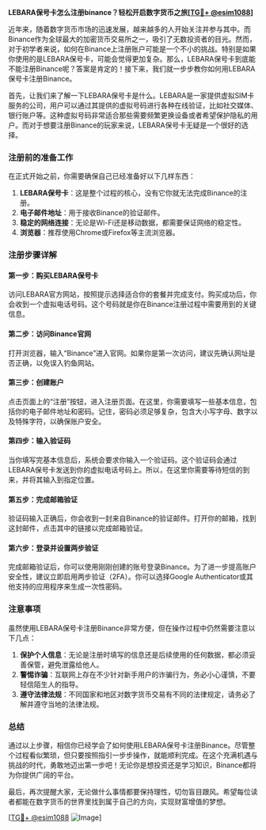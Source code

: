 **LEBARA保号卡怎么注册binance？轻松开启数字货币之旅[[TG💪+ @esim1088](https://t.me/s/esim1088)]**

近年来，随着数字货币市场的迅速发展，越来越多的人开始关注并参与其中。而Binance作为全球最大的加密货币交易所之一，吸引了无数投资者的目光。然而，对于初学者来说，如何在Binance上注册账户可能是一个不小的挑战。特别是如果你使用的是LEBARA保号卡，可能会觉得更加复杂。那么，LEBARA保号卡到底能不能注册Binance呢？答案是肯定的！接下来，我们就一步步教你如何用LEBARA保号卡注册Binance。

首先，让我们来了解一下LEBARA保号卡是什么。LEBARA是一家提供虚拟SIM卡服务的公司，用户可以通过其提供的虚拟号码进行各种在线验证，比如社交媒体、银行账户等。这种虚拟号码非常适合那些需要频繁更换设备或者希望保护隐私的用户。而对于想要注册Binance的玩家来说，LEBARA保号卡无疑是一个很好的选择。

### 注册前的准备工作

在正式开始之前，你需要确保自己已经准备好以下几样东西：

1. **LEBARA保号卡**：这是整个过程的核心，没有它你就无法完成Binance的注册。
2. **电子邮件地址**：用于接收Binance的验证邮件。
3. **稳定的网络连接**：无论是Wi-Fi还是移动数据，都需要保证网络的稳定性。
4. **浏览器**：推荐使用Chrome或Firefox等主流浏览器。

### 注册步骤详解

#### 第一步：购买LEBARA保号卡

访问LEBARA官方网站，按照提示选择适合你的套餐并完成支付。购买成功后，你会收到一个虚拟电话号码。这个号码就是你在Binance注册过程中需要用到的关键信息。

#### 第二步：访问Binance官网

打开浏览器，输入“Binance”进入官网。如果你是第一次访问，建议先确认网址是否正确，以免误入钓鱼网站。

#### 第三步：创建账户

点击页面上的“注册”按钮，进入注册页面。在这里，你需要填写一些基本信息，包括你的电子邮件地址和密码。记住，密码必须足够复杂，包含大小写字母、数字以及特殊字符，以确保账户安全。

#### 第四步：输入验证码

当你填写完基本信息后，系统会要求你输入一个验证码。这个验证码会通过LEBARA保号卡发送到你的虚拟电话号码上。所以，在这里你需要等待短信的到来，并将其输入到指定位置。

#### 第五步：完成邮箱验证

验证码输入正确后，你会收到一封来自Binance的验证邮件。打开你的邮箱，找到这封邮件，点击其中的链接以完成邮箱验证。

#### 第六步：登录并设置两步验证

完成邮箱验证后，你可以使用刚刚创建的账号登录Binance。为了进一步提高账户安全性，建议立即启用两步验证（2FA）。你可以选择Google Authenticator或其他支持的应用程序来生成一次性密码。

### 注意事项

虽然使用LEBARA保号卡注册Binance非常方便，但在操作过程中仍然需要注意以下几点：

1. **保护个人信息**：无论是注册时填写的信息还是后续使用的任何数据，都必须妥善保管，避免泄露给他人。
2. **警惕诈骗**：互联网上存在不少针对新手用户的诈骗行为，务必小心谨慎，不要轻信陌生人的指导。
3. **遵守法律法规**：不同国家和地区对数字货币交易有不同的法律规定，请务必了解并遵守当地的法律法规。

### 总结

通过以上步骤，相信你已经学会了如何使用LEBARA保号卡注册Binance。尽管整个过程看似繁琐，但只要按照指引一步步操作，就能顺利完成。在这个充满机遇与挑战的时代，勇敢地迈出第一步吧！无论你是想投资还是学习知识，Binance都将为你提供广阔的平台。

最后，再次提醒大家，无论做什么事情都要保持理性，切勿盲目跟风。希望每位读者都能在数字货币的世界里找到属于自己的方向，实现财富增值的梦想。

[[TG💪+ @esim1088](https://t.me/s/esim1088) ![Image](https://i.postimg.cc/4NQfJmqS/Snipaste-2025-05-13-00-14-12.png)]